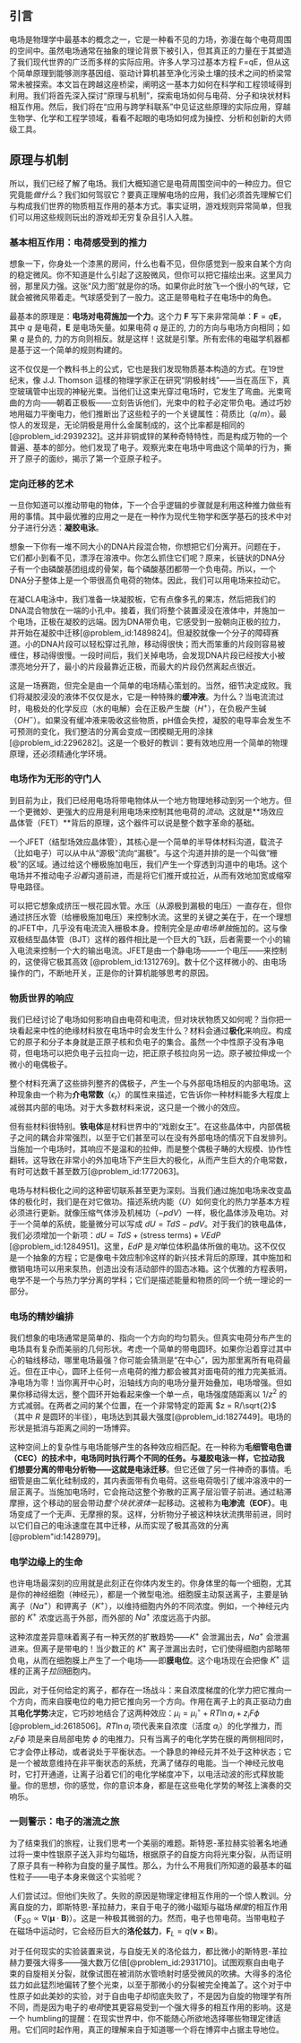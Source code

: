 ## 引言
电场是物理学中最基本的概念之一，它是一种看不见的力场，弥漫在每个电荷周围的空间中。虽然电场通常在抽象的理论背景下被引入，但其真正的力量在于其塑造了我们现代世界的广泛而多样的实际应用。许多人学习过基本方程 F=qE，但从这个简单原理到能够测序基因组、驱动计算机甚至净化污染土壤的技术之间的桥梁常常未被探索。本文旨在跨越这座桥梁，阐明这一基本力如何在科学和工程领域得到利用。我们将首先深入探讨“原理与机制”，探索电场如何与电荷、分子和块状材料相互作用。然后，我们将在“应用与跨学科联系”中见证这些原理的实际应用，穿越生物学、化学和工程学领域，看看不起眼的电场如何成为操控、分析和创新的大师级工具。

## 原理与机制

所以，我们已经了解了电场。我们大概知道它是电荷周围空间中的一种应力。但它究竟能*做什么*？我们如何驾驭它？要真正理解电场的应用，我们必须首先理解它们与构成我们世界的物质相互作用的基本方式。事实证明，游戏规则异常简单，但我们可以用这些规则玩出的游戏却无穷复杂且引人入胜。

### 基本相互作用：电荷感受到的推力

想象一下，你身处一个漆黑的房间，什么也看不见，但你感觉到一股来自某个方向的稳定微风。你不知道是什么引起了这股微风，但你可以把它描绘出来。这里风力弱，那里风力强。这张“风力图”就是你的场。如果你此时放飞一个很小的气球，它就会被微风带着走。气球感受到了一股力。这正是带电粒子在电场中的角色。

最基本的原理是：**电场对电荷施加一个力**。这个力 $\mathbf{F}$ 写下来非常简单：$\mathbf{F} = q\mathbf{E}$，其中 $q$ 是电荷，$\mathbf{E}$ 是电场矢量。如果电荷 $q$ 是正的, 力的方向与电场方向相同；如果 $q$ 是负的, 力的方向则相反。就是这样！这就是引擎。所有宏伟的电磁学机器都是基于这一个简单的规则构建的。

这不仅仅是一个教科书上的公式，它也是我们发现物质基本构造的方式。在19世纪末，像 J.J. Thomson 這樣的物理学家正在研究“阴极射线”——当在高压下，真空玻璃管中出现的神秘光束。当他们让这束光穿过电场时，它发生了弯曲。光束弯曲的方向——朝着正极板——立刻告诉他们，光束中的粒子必定带负电。通过巧妙地用磁力平衡电力，他们推断出了这些粒子的一个关键属性：荷质比（$q/m$）。最惊人的发现是，无论阴极是用什么金属制成的，这个比率都是相同的[@problem_id:2939232]。这并非铜或锌的某种奇特特性，而是构成万物的一个普遍、基本的部分。他们发现了电子。观察光束在电场中弯曲这个简单的行为，撕开了原子的面纱，揭示了第一个亚原子粒子。

### 定向迁移的艺术

一旦你知道可以推动带电的物体，下一个合乎逻辑的步骤就是利用这种推力做些有用的事情。其中最优雅的应用之一是在一种作为现代生物学和医学基石的技术中对分子进行分选：**凝胶电泳**。

想象一下你有一堆不同大小的DNA片段混合物，你想把它们分离开。问题在于，它们都小到看不见，漂浮在溶液中。你怎么抓住它们呢？原来，长链状的DNA分子有一个由磷酸基团组成的骨架，每个磷酸基团都带一个负电荷。所以，一个DNA分子整体上是一个带很高负电荷的物体。因此，我们可以用电场来拉动它。

在凝CLA电泳中，我们准备一块凝胶板，它有点像多孔的果冻，然后把我们的DNA混合物放在一端的小孔中。接着，我们将整个装置浸没在液体中，并施加一个电场，正极在凝胶的远端。因为DNA带负电，它感受到一股朝向正极的拉力，并开始在凝胶中迁移[@problem_id:1489824]。但凝胶就像一个分子的障碍赛道。小的DNA片段可以轻松穿过孔隙，移动得很快；而大而笨重的片段则容易被缠住，移动得很慢。一段时间后，我们关掉电场，会发现DNA片段已经按大小被漂亮地分开了，最小的片段最靠近正极，而最大的片段仍然离起点很近。

这是一场赛跑，但完全是由一个简单的电场精心策划的。当然，细节决定成败。我们将凝胶浸没的液体不仅仅是水，它是一种特殊的**缓冲液**。为什么？当电流流过时，电极处的化学反应（水的电解）会在正极产生酸（$H^+$），在负极产生碱（$OH^−$）。如果没有缓冲液来吸收这些物质，pH值会失控，凝胶的电导率会发生不可预测的变化，我们整洁的分离会变成一团模糊无用的涂抹[@problem_id:2296282]。这是一个极好的教训：要有效地应用一个简单的物理原理，还必须精通化学环境。

### 电场作为无形的守门人

到目前为止，我们已经用电场将带电物体从一个地方物理地移动到另一个地方。但一个更微妙、更强大的应用是利用电场来控制其他电荷的*流动*。这就是**场效应晶体管（FET）**背后的原理，这个器件可以说是整个数字革命的基础。

一个JFET（结型场效应晶体管），其核心是一个简单的半导体材料沟道，载流子（比如电子）可以从中从“源极”流向“漏极”。与这个沟道并排的是一个叫做“栅极”的区域。通过给这个栅极施加电压，我们产生一个穿透到沟道中的电场。这个电场并不推动电子*沿着*沟道前进，而是将它们推开或拉近，从而有效地加宽或缩窄导电路径。

可以把它想象成挤压一根花园水管。水压（从源极到漏极的电压）一直存在，但你通过挤压水管（给栅极施加电压）来控制水流。这里的关键之美在于，在一个理想的JFET中，几乎没有电流流入栅极本身。控制完全是*由电场单独*施加的。这与像双极结型晶体管（BJT）这样的器件相比是一个巨大的飞跃，后者需要一个小的输入电流来控制一个大的输出电流。JFET是由一个静电场——一个电压——来控制的，这使得它极其高效 [@problem_id:1312769]。数十亿个这样微小的、由电场操作的门，不断地开关，正是你的计算机能够思考的原因。

### 物质世界的响应

我们已经讨论了电场如何影响自由电荷和电流，但对块状物质又如何呢？当你把一块看起来中性的绝缘材料放在电场中时会发生什么？材料会通过**极化**来响应。构成它的原子和分子本身就是正原子核和负电子的集合。虽然一个中性原子没有净电荷，但电场可以把负电子云拉向一边，把正原子核拉向另一边。原子被拉伸成一个微小的电偶极子。

整个材料充满了这些排列整齐的偶极子，产生一个与外部电场相反的内部电场。这种现象由一个称为**介电常数**（$\epsilon_r$）的属性来描述，它告诉你一种材料能多大程度上减弱其内部的电场。对于大多数材料来说，这只是一个微小的效应。

但有些材料很特别。**铁电体**是材料世界中的“戏剧女王”。在这些晶体中，内部偶极子之间的耦合非常强烈，以至于它们甚至可以在没有外部电场的情况下自发排列。当施加一个电场时，其响应不是温和的拉伸，而是整个偶极子畴的大规模、协作性翻转。这导致在非常小的外加电场下产生巨大的极化，从而产生巨大的介电常数，有时可达数千甚至数万[@problem_id:1772063]。

电场与材料极化之间的这种密切联系甚至更为深刻。当我们通过施加电场来改变晶体的极化时，我们是在对它做功。描述系统内能（$U$）如何变化的热力学基本方程必须进行更新。就像压缩气体涉及机械功（$-pdV$）一样，极化晶体涉及电功。对于一个简单的系统，能量微分可以写成 $dU = TdS - pdV$。对于我们的铁电晶体，我们必须增加一个新项：$dU = TdS + (\text{stress terms}) + V E dP$ [@problem_id:1284951]。这里，$E dP$ 是*对*单位体积晶体所做的电功。这不仅仅是一个抽象的方程；它是像电卡效应制冷这样的新兴技术背后的原理，其中施加和撤销电场可以用来泵热，创造出没有活动部件的固态冰箱。这个优雅的方程表明，电学不是一个与热力学分离的学科；它们是描述能量和物质的同一个统一理论的一部分。

### 电场的精妙编排

我们想象的电场通常是简单的、指向一个方向的均匀箭头。但真实电荷分布产生的电场具有复杂而美丽的几何形状。考虑一个简单的带电圆环。如果你沿着穿过其中心的轴线移动，哪里电场最强？你可能会猜测是“在中心”，因为那里离所有电荷最近。但在正中心，圆环上任何一点电荷的推力都会被其对面电荷的推力完美抵消。净电场为零！当你离开中心时，沿轴线方向的电场分量开始叠加，电场增强。但如果你移动得太远，整个圆环开始看起来像一个单一点，电场强度随距离以 $1/z^2$ 的方式减弱。在两者之间的某个位置，在一个非常特定的距离 $z = R/\sqrt{2}$（其中 $R$ 是圆环的半径），电场达到其最大强度[@problem_id:1827449]。电场的形状是抵消与距离之间的一场博弈。

这种空间上的复杂性与电场能够产生的各种效应相匹配。在一种称为**毛细管电色谱（CEC）**的技术中，电场同时执行两个不同的任务。与凝胶电泳一样，它拉动我们想要分离的带电分析物——这就是**电泳迁移**。但它还做了另一件神奇的事情。毛细管是由二氧化硅制成的，其内表面带有负电荷。这些电荷吸引了缓冲溶液中的一层正离子。当施加电场时，它会拖动这整个弥散的正离子层沿管子前进。通过粘滞摩擦，这个移动的层会带动*整个块状液体*一起移动。这被称为**电渗流（EOF）**。电场变成了一个无声、无摩擦的泵。这样，分析物分子被这种块状流携带前进，同时以它们自己的电泳速度在其中迁移，从而实现了极其高效的分离[@problem"id:1428979]。

### 电学边缘上的生命

也许电场最深刻的应用就是此刻正在你体内发生的。你身体里的每一个细胞，尤其是你的神经细胞（神经元），都是一个微型电池。细胞膜主动泵送离子，主要是钠离子（$Na^+$）和钾离子（$K^+$），以维持细胞内外的不同浓度。例如，一个神经元内部的 $K^+$ 浓度远高于外部，而外部的 $Na^+$ 浓度远高于内部。

这种浓度差异意味着离子有一种天然的扩散趋势——$K^+$ 会泄漏出去，$Na^+$ 会泄漏进来。但离子是带电的！当少数正的 $K^+$ 离子泄漏出去时，它们使得细胞内部略带负电，从而在细胞膜上产生了一个电场——即**膜电位**。这个电场现在会把像 $K^+$ 這樣的正离子*拉回*细胞内。

因此，对于任何给定的离子，都存在一场战斗：来自浓度梯度的化学力把它推向一个方向，而来自膜电位的电力把它推向另一个方向。作用在离子上的真正驱动力由其**电化学势**决定，它巧妙地结合了这两种效应：$\mu_i = \mu_i^{\circ} + RT \ln a_i + z_i F \phi$ [@problem_id:2618506]。$RT \ln a_i$ 项代表来自浓度（活度 $a_i$）的化学推力，而 $z_i F \phi$ 项是来自局部电势 $\phi$ 的电推力。只有当离子的电化学势在膜的两侧相同时，它才会停止移动，或者说处于平衡状态。一个静息的神经元并不处于这种状态；它是一个被故意维持在非平衡状态的系统，充满了储存的电能。当一个神经元放电时，它打开通道，让离子沿着它们的电化学梯度冲下，以电活动波的形式释放能量。你的思想，你的感觉，你的意识本身，都是在这些电化学势的琴弦上演奏的交响乐。

### 一则警示：电子的湍流之旅

为了结束我们的旅程，让我们思考一个美丽的难题。斯特恩-革拉赫实验著名地通过将一束中性银原子送入非均匀磁场，根据原子的自旋方向将光束分裂，从而证明了原子具有一种称为自旋的量子属性。那么，为什么不用我们所知道的最基本的磁性粒子——电子本身来做这个实验呢？

人们尝试过。但他们失败了。失败的原因是物理定律相互作用的一个惊人教训。分离自旋的力，即斯特恩-革拉赫力，来自于电子的微小磁矩与磁场*梯度*的相互作用（$\mathbf{F}_{SG} \propto \nabla(\boldsymbol{\mu} \cdot \mathbf{B})$）。这是一种极其微弱的力。然而，电子也带电荷。当带电粒子在磁场中运动时，它会经历巨大的**洛伦兹力**，$\mathbf{F}_L = q(\mathbf{v} \times \mathbf{B})$。

对于任何现实的实验装置来说，与自旋无关的洛伦兹力，都比微小的斯特恩-革拉赫力要强大得多——强大数万亿倍[@problem_id:2931710]。试图观察自由电子束的自旋相关分裂，就像试图在被消防水管喷射时感受微风的吹拂。大得多的洛伦兹力如此猛烈地偏转了整个光束，以至于那微小的分裂被完全掩盖了。这个对于中性原子如此美妙的实验，对于自由电子却彻底失败了，不是因为自旋的物理学有所不同，而是因为电子的*电荷*使其更容易受到一个强大得多的相互作用的影响。这是一个 humbling的提醒：在现实世界中，你不能随心所欲地选择哪些物理定律适用。它们同时起作用，真正的理解来自于知道哪一个将在博弈中占据主导地位。

